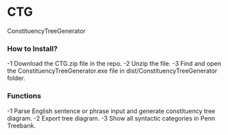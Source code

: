 # CTG
ConstituencyTreeGenerator

### How to Install?
-1 Download the CTG.zip file in the repo.
-2 Unzip the file.
-3 Find and open the ConstituencyTreeGenerator.exe file in dist/ConstituencyTreeGenerator folder.

### Functions
-1 Parse English sentence or phrase input and generate constituency tree diagram.
-2 Export tree diagram.
-3 Show all syntactic categories in Penn Treebank.
